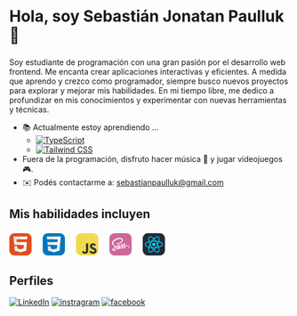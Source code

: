 # Hola, soy Sebastián Jonatan Paulluk 👋

###

<p align="left">Soy estudiante de programación con una gran pasión por el desarrollo web frontend. Me encanta crear aplicaciones interactivas y eficientes. A medida que aprendo y crezco como programador, siempre busco nuevos proyectos para explorar y mejorar mis habilidades. En mi tiempo libre, me dedico a profundizar en mis conocimientos y experimentar con nuevas herramientas y técnicas.</p>

- 📚 Actualmente estoy aprendiendo ...
  - [![TypeScript](https://img.shields.io/badge/TypeScript-3178C6?style=flat&logo=typescript&logoColor=white)](https://www.typescriptlang.org/)
  - [![Tailwind CSS](https://img.shields.io/badge/Tailwind_CSS-06B6D4?style=flat&logo=tailwindcss&logoColor=white)](https://tailwindcss.com/)
- Fuera de la programación, disfruto hacer música 🎸 y jugar videojuegos 🎮.
- ✉️ Podés contactarme a: [sebastianpaulluk@gmail.com](mailto:sebastianpaulluk@gmail.com)


###

<h2 align="left">Mis habilidades incluyen</h2>

###

<div align="left">
  <img src="https://github.com/tandpfun/skill-icons/blob/main/icons/HTML.svg" height="40" alt="html5 logo"  />
  <img width="12" />
  <img src="https://github.com/tandpfun/skill-icons/blob/main/icons/CSS.svg" height="40" alt="css3 logo"  />
  <img width="12" />
  <img src="https://github.com/tandpfun/skill-icons/blob/main/icons/JavaScript.svg" height="40" alt="javascript logo"  />
  <img width="12" />
  <img src="https://github.com/tandpfun/skill-icons/blob/main/icons/Sass.svg" height="40" alt="sass logo" />
  <img width="12" />
  <img src="https://github.com/tandpfun/skill-icons/blob/main/icons/React-Dark.svg" height="40" alt="react logo"  />
</div>






###

<h2 align="left">Perfiles</h2>

[![LinkedIn][LinkedIn]][LinkedInURL]
[![instragram][instragram]][instragramURL]
[![facebook][facebook]][facebookURL]

 <!-- MARKDOWN LINKS & IMAGES -->
[LinkedIn]: https://img.shields.io/badge/linkedin-%230077B5.svg?style=for-the-badge&logo=linkedin&logoColor=white
[LinkedInURL]: https://www.linkedin.com/in/sebastian-paulluk/

[facebook]: https://img.shields.io/badge/Facebook-%231877F2.svg?style=for-the-badge&logo=Facebook&logoColor=white
[facebookURL]: https://www.facebook.com/sebastian.paulluk/
 
[instragram]: https://img.shields.io/badge/Instagram-%23E4405F.svg?style=for-the-badge&logo=Instagram&logoColor=white
[instragramURL]: https://www.instagram.com/sebapaulluk/


